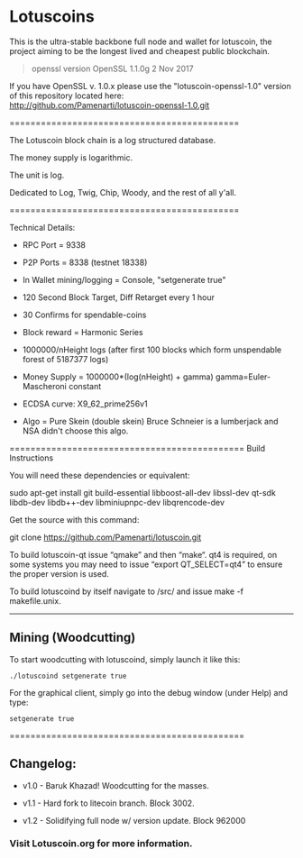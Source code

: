# Lotuscoins 

This is the ultra-stable backbone full node and wallet for lotuscoin,
the project aiming to be the longest lived and cheapest public blockchain.  

> openssl version
OpenSSL 1.1.0g  2 Nov 2017

If you have OpenSSL v. 1.0.x please use the "lotuscoin-openssl-1.0" version of this repository located here:  
http://github.com/Pamenarti/lotuscoin-openssl-1.0.git


============================================

The Lotuscoin block chain is a log structured database.

The money supply is logarithmic.

The unit is log.

Dedicated to Log, Twig, Chip, Woody, and the rest of all y'all.  
 
============================================

Technical Details:

* RPC Port = 9338

* P2P Ports = 8338 (testnet 18338)

* In Wallet mining/logging = Console, "setgenerate true"

* 120 Second Block Target, Diff Retarget every 1 hour

* 30 Confirms for spendable-coins

* Block reward = Harmonic Series

* 1000000/nHeight logs  (after first 100 blocks which form unspendable forest of 5187377 logs) 

* Money Supply = 1000000*(log(nHeight) + gamma)     gamma=Euler-Mascheroni constant 

* ECDSA curve: X9_62_prime256v1 

* Algo = Pure Skein (double skein) Bruce Schneier is a lumberjack and NSA didn't choose this algo.

=============================================
Build Instructions

You will need these dependencies or equivalent:

>>>>>>

sudo apt-get install git build-essential libboost-all-dev libssl-dev qt-sdk libdb-dev libdb++-dev libminiupnpc-dev libqrencode-dev 


>>>>>>

Get the source with this command:

git clone https://github.com/Pamenarti/lotuscoin.git

To build lotuscoin-qt issue “qmake” and then “make“.  qt4 is required, on some systems you may need to issue “export QT_SELECT=qt4” to ensure the proper version is used.

To build lotuscoind by itself navigate to /src/ and issue make -f makefile.unix.

--------------------------------------------
## Mining (Woodcutting)

To start woodcutting with lotuscoind, simply launch it like this: 

```./lotuscoind setgenerate true```

For the graphical client, simply go into the debug window (under Help) and type:

```setgenerate true```

=============================================


## Changelog:

* v1.0 - Baruk Khazad!  Woodcutting for the masses.

* v1.1 - Hard fork to litecoin branch.  Block 3002.

* v1.2 - Solidifying full node w/ version update.  Block 962000

### Visit Lotuscoin.org for more information. 
